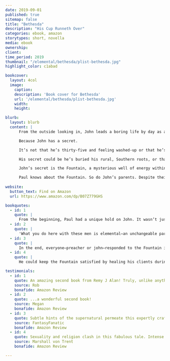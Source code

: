 ```yaml
---
date: 2019-09-01
published: true
sitemap: false
title: "Bethesda"
description: "His Cup Runneth Over"
categories: ebook, amazon
storytypes: short, novella
media: ebook
ownership:
client: 
time_period: 2019
thumbnail: "/elemental/bethesda/plist-bethesda.jpg"
highlight_color: c1abad

bookcover:
  layout: 4col
  image:
    caption: 
    description: 'Book cover for Bethesda'
    url: '/elemental/bethesda/plist-bethesda.jpg'
    width: 
    height: 

blurb:
  layout: blurb
  content: |
      From the outside looking in, John leads a boring life by day as a professor at a small liberal arts school in San Francisco. His nights are saucy, sinful even, when he services clients as a sex worker. He’s damned good at it, too, for reasons far surpassing simple technique, whether he’s entertaining super-hunky coeds or fulfilling the fantasies of married men on the down-low.

      Because John has a secret.

      It’s not that he’s thirty-five and feeling washed-up or that he’s got a crush on one of his clients.

      His secret could be he’s buried his rural, Southern roots, or that Paul, his first lover and preacher from back home, still preoccupies his thoughts. Maybe it’s the terrors he faced in conversion therapy as a teenager…but it’s none of those things.

      John’s secret is the Fountain, a mysterious well of energy within him he cannot control.

      Paul knows about the Fountain. So do John’s parents. Despite their best efforts to protect their dogma, it will all come out now that Paul has called John home to Georgia. To Bethesda. 
        
website:
  button_text: Find on Amazon
  url: https://www.amazon.com/dp/B07Z779GHS

bookquotes: 
  - id: 1
    quote: | 
      From the beginning, Paul had a unique hold on John. It wasn’t just the sex or even that Paul was his first. He was the only one besides John and his mother who knew all about the Fountain.
  - id: 2
    quote: |
      'What you do here with these men is elemental—an unchangeable part of who you are. You can try to ignore it, but it will not be controlled.'
  - id: 3
    quote: |
      In the end, everyone—preacher or john—responded to the Fountain in the same way. All of them, water in motion.
  - id: 4
    quote: |
      He could keep the Fountain satisfied by healing his clients during sex and thumb his nose at the Family and its Father at the same time.

testimonials: 
  - id: 1
    quote: An amazing second book from Remy J Alan! Truly, unlike anything I have ever read
    source: Rob
    bonafide: Amazon Review
  - id: 2
    quote: ...a wonderful second book!
    source: Megan
    bonafide: Amazon Review
  - id: 3
    quote: Subtle hints of the supernatural permeate this expertly crafted narrative
    source: FantasyFanatic
    bonafide: Amazon Review
  - id: 4
    quote: Sexuality and religion clash in this fabulous tale. Intense and unpredictable, the story races to a powerful ending which lingers in the mind. A must read!
    source: Marshall von Trent
    bonafide: Amazon Review

---
```

